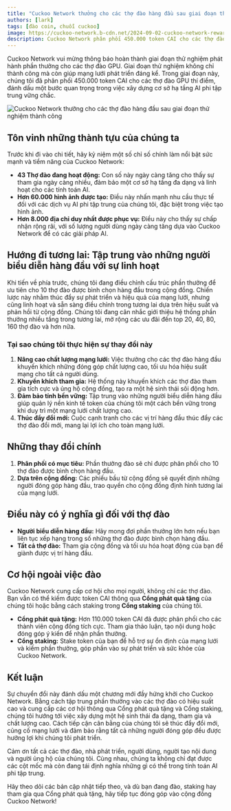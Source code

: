 ```yaml
---
title: "Cuckoo Network thưởng cho các thợ đào hàng đầu sau giai đoạn thử nghiệm thành công"
authors: [lark]
tags: [đào coin, chuỗi cuckoo]
image: https://cuckoo-network.b-cdn.net/2024-09-02-cuckoo-network-rewards-top-gpu-miners-after-successful-pilot.webp
description: Cuckoo Network phân phối 450.000 token CAI cho các thợ đào GPU trong giai đoạn thử nghiệm và giới thiệu hệ thống phần thưởng mới tập trung vào các thợ đào được bình chọn hàng đầu. Khám phá cách những thay đổi này sẽ định hình tương lai của việc đào AI phi tập trung.
---
```


Cuckoo Network vui mừng thông báo hoàn thành giai đoạn thử nghiệm phát hành phần thưởng cho các thợ đào GPU. Giai đoạn thử nghiệm không chỉ thành công mà còn giúp mạng lưới phát triển đáng kể. Trong giai đoạn này, chúng tôi đã phân phối 450.000 token CAI cho các thợ đào GPU thí điểm, đánh dấu một bước quan trọng trong việc xây dựng cơ sở hạ tầng AI phi tập trung vững chắc.

![Cuckoo Network thưởng cho các thợ đào hàng đầu sau giai đoạn thử nghiệm thành công](https://cuckoo-network.b-cdn.net/2024-09-02-cuckoo-network-rewards-top-gpu-miners-after-successful-pilot.webp "Cuckoo Network thưởng cho các thợ đào hàng đầu sau giai đoạn thử nghiệm thành công")

## Tôn vinh những thành tựu của chúng ta

Trước khi đi vào chi tiết, hãy kỷ niệm một số chỉ số chính làm nổi bật sức mạnh và tiềm năng của Cuckoo Network:

- **43 Thợ đào đang hoạt động:** Con số này ngày càng tăng cho thấy sự tham gia ngày càng nhiều, đảm bảo một cơ sở hạ tầng đa dạng và linh hoạt cho các tính toán AI.
- **Hơn 60.000 hình ảnh được tạo:** Điều này nhấn mạnh nhu cầu thực tế đối với các dịch vụ AI phi tập trung của chúng tôi, đặc biệt trong việc tạo hình ảnh.
- **Hơn 8.000 địa chỉ duy nhất được phục vụ:** Điều này cho thấy sự chấp nhận rộng rãi, với số lượng người dùng ngày càng tăng dựa vào Cuckoo Network để có các giải pháp AI.

## Hướng đi tương lai: Tập trung vào những người biểu diễn hàng đầu với sự linh hoạt

Khi tiến về phía trước, chúng tôi đang điều chỉnh cấu trúc phần thưởng để ưu tiên cho 10 thợ đào được bình chọn hàng đầu trong cộng đồng. Chiến lược này nhằm thúc đẩy sự phát triển và hiệu quả của mạng lưới, nhưng cũng linh hoạt và sẵn sàng điều chỉnh trong tương lai dựa trên hiệu suất và phản hồi từ cộng đồng. Chúng tôi đang cân nhắc giới thiệu hệ thống phần thưởng nhiều tầng trong tương lai, mở rộng các ưu đãi đến top 20, 40, 80, 160 thợ đào và hơn nữa.

### Tại sao chúng tôi thực hiện sự thay đổi này

1. **Nâng cao chất lượng mạng lưới:** Việc thưởng cho các thợ đào hàng đầu khuyến khích những đóng góp chất lượng cao, tối ưu hóa hiệu suất mạng cho tất cả người dùng.
2. **Khuyến khích tham gia:** Hệ thống này khuyến khích các thợ đào tham gia tích cực và ủng hộ cộng đồng, tạo ra một hệ sinh thái sôi động hơn.
3. **Đảm bảo tính bền vững:** Tập trung vào những người biểu diễn hàng đầu giúp quản lý nền kinh tế token của chúng tôi một cách bền vững trong khi duy trì một mạng lưới chất lượng cao.
4. **Thúc đẩy đổi mới:** Cuộc cạnh tranh cho các vị trí hàng đầu thúc đẩy các thợ đào đổi mới, mang lại lợi ích cho toàn mạng lưới.

## Những thay đổi chính

1. **Phân phối có mục tiêu:** Phần thưởng đào sẽ chỉ được phân phối cho 10 thợ đào được bình chọn hàng đầu.
2. **Dựa trên cộng đồng:** Các phiếu bầu từ cộng đồng sẽ quyết định những người đóng góp hàng đầu, trao quyền cho cộng đồng định hình tương lai của mạng lưới.

## Điều này có ý nghĩa gì đối với thợ đào

- **Người biểu diễn hàng đầu:** Hãy mong đợi phần thưởng lớn hơn nếu bạn liên tục xếp hạng trong số những thợ đào được bình chọn hàng đầu.
- **Tất cả thợ đào:** Tham gia cộng đồng và tối ưu hóa hoạt động của bạn để giành được vị trí hàng đầu.

## Cơ hội ngoài việc đào

Cuckoo Network cung cấp cơ hội cho mọi người, không chỉ các thợ đào. Bạn vẫn có thể kiếm được token CAI thông qua **Cổng phát quà tặng** của chúng tôi hoặc bằng cách staking trong **Cổng staking** của chúng tôi.

- **Cổng phát quà tặng:** Hơn 110.000 token CAI đã được phân phối cho các thành viên cộng đồng tích cực. Tham gia thảo luận, tạo nội dung hoặc đóng góp ý kiến để nhận phần thưởng.
- **Cổng staking:** Stake token của bạn để hỗ trợ sự ổn định của mạng lưới và kiếm phần thưởng, góp phần vào sự phát triển và sức khỏe của Cuckoo Network.

## Kết luận

Sự chuyển đổi này đánh dấu một chương mới đầy hứng khởi cho Cuckoo Network. Bằng cách tập trung phần thưởng vào các thợ đào có hiệu suất cao và cung cấp các cơ hội thông qua Cổng phát quà tặng và Cổng staking, chúng tôi hướng tới việc xây dựng một hệ sinh thái đa dạng, tham gia và chất lượng cao. Cách tiếp cận cân bằng của chúng tôi sẽ thúc đẩy đổi mới, củng cố mạng lưới và đảm bảo rằng tất cả những người đóng góp đều được hưởng lợi khi chúng tôi phát triển.

Cảm ơn tất cả các thợ đào, nhà phát triển, người dùng, người tạo nội dung và người ủng hộ của chúng tôi. Cùng nhau, chúng ta không chỉ đạt được các cột mốc mà còn đang tái định nghĩa những gì có thể trong tính toán AI phi tập trung.

Hãy theo dõi các bản cập nhật tiếp theo, và dù bạn đang đào, staking hay tham gia qua Cổng phát quà tặng, hãy tiếp tục đóng góp vào cộng đồng Cuckoo Network!

